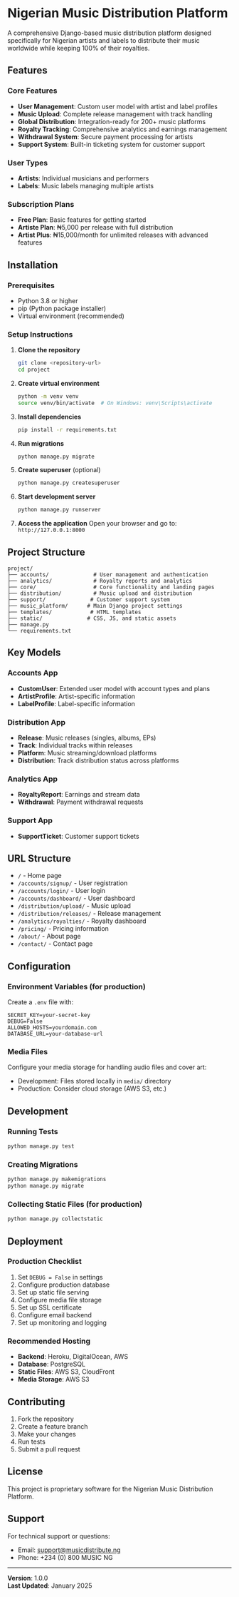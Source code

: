 # Nigerian Music Distribution Platform

A comprehensive Django-based music distribution platform designed specifically for Nigerian artists and labels to distribute their music worldwide while keeping 100% of their royalties.

## Features

### Core Features
- **User Management**: Custom user model with artist and label profiles
- **Music Upload**: Complete release management with track handling
- **Global Distribution**: Integration-ready for 200+ music platforms
- **Royalty Tracking**: Comprehensive analytics and earnings management
- **Withdrawal System**: Secure payment processing for artists
- **Support System**: Built-in ticketing system for customer support

### User Types
- **Artists**: Individual musicians and performers
- **Labels**: Music labels managing multiple artists

### Subscription Plans
- **Free Plan**: Basic features for getting started
- **Artiste Plan**: ₦5,000 per release with full distribution
- **Artist Plus**: ₦15,000/month for unlimited releases with advanced features

## Installation

### Prerequisites
- Python 3.8 or higher
- pip (Python package installer)
- Virtual environment (recommended)

### Setup Instructions

1. **Clone the repository**
   ```bash
   git clone <repository-url>
   cd project
   ```

2. **Create virtual environment**
   ```bash
   python -m venv venv
   source venv/bin/activate  # On Windows: venv\Scripts\activate
   ```

3. **Install dependencies**
   ```bash
   pip install -r requirements.txt
   ```

4. **Run migrations**
   ```bash
   python manage.py migrate
   ```

5. **Create superuser** (optional)
   ```bash
   python manage.py createsuperuser
   ```

6. **Start development server**
   ```bash
   python manage.py runserver
   ```

7. **Access the application**
   Open your browser and go to: `http://127.0.0.1:8000`

## Project Structure

```
project/
├── accounts/              # User management and authentication
├── analytics/             # Royalty reports and analytics
├── core/                  # Core functionality and landing pages
├── distribution/          # Music upload and distribution
├── support/              # Customer support system
├── music_platform/      # Main Django project settings
├── templates/            # HTML templates
├── static/              # CSS, JS, and static assets
├── manage.py
└── requirements.txt
```

## Key Models

### Accounts App
- **CustomUser**: Extended user model with account types and plans
- **ArtistProfile**: Artist-specific information
- **LabelProfile**: Label-specific information

### Distribution App
- **Release**: Music releases (singles, albums, EPs)
- **Track**: Individual tracks within releases
- **Platform**: Music streaming/download platforms
- **Distribution**: Track distribution status across platforms

### Analytics App
- **RoyaltyReport**: Earnings and stream data
- **Withdrawal**: Payment withdrawal requests

### Support App
- **SupportTicket**: Customer support tickets

## URL Structure

- `/` - Home page
- `/accounts/signup/` - User registration
- `/accounts/login/` - User login
- `/accounts/dashboard/` - User dashboard
- `/distribution/upload/` - Music upload
- `/distribution/releases/` - Release management
- `/analytics/royalties/` - Royalty dashboard
- `/pricing/` - Pricing information
- `/about/` - About page
- `/contact/` - Contact page

## Configuration

### Environment Variables (for production)
Create a `.env` file with:
```
SECRET_KEY=your-secret-key
DEBUG=False
ALLOWED_HOSTS=yourdomain.com
DATABASE_URL=your-database-url
```

### Media Files
Configure your media storage for handling audio files and cover art:
- Development: Files stored locally in `media/` directory
- Production: Consider cloud storage (AWS S3, etc.)

## Development

### Running Tests
```bash
python manage.py test
```

### Creating Migrations
```bash
python manage.py makemigrations
python manage.py migrate
```

### Collecting Static Files (for production)
```bash
python manage.py collectstatic
```

## Deployment

### Production Checklist
1. Set `DEBUG = False` in settings
2. Configure production database
3. Set up static file serving
4. Configure media file storage
5. Set up SSL certificate
6. Configure email backend
7. Set up monitoring and logging

### Recommended Hosting
- **Backend**: Heroku, DigitalOcean, AWS
- **Database**: PostgreSQL
- **Static Files**: AWS S3, CloudFront
- **Media Storage**: AWS S3

## Contributing

1. Fork the repository
2. Create a feature branch
3. Make your changes
4. Run tests
5. Submit a pull request

## License

This project is proprietary software for the Nigerian Music Distribution Platform.

## Support

For technical support or questions:
- Email: support@musicdistribute.ng
- Phone: +234 (0) 800 MUSIC NG

---

**Version**: 1.0.0  
**Last Updated**: January 2025
